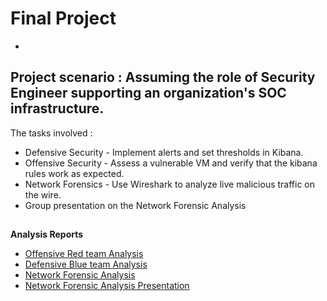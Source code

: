 # Final Project
-
Project scenario : Assuming the role of Security Engineer supporting an organization's SOC infrastructure.
-
The tasks involved :
- Defensive Security - Implement alerts and set thresholds in Kibana.
- Offensive Security - Assess a vulnerable VM and verify that the kibana rules work as expected.
- Network Forensics - Use Wireshark to analyze live malicious traffic on the wire.
- Group presentation on the Network Forensic Analysis 

##

**Analysis Reports**

- [Offensive Red team Analysis](https://github.com/chaitanyasugathan/Cybersecurity/blob/master/NetworkForensics/Red%20Team%20-%20Summary%20of%20Operations.pdf)
- [Defensive Blue team Analysis](https://github.com/chaitanyasugathan/Cybersecurity/blob/master/NetworkForensics/Blue%20Team%20-%20Summary%20of%20Operations.pdf)
- [Network Forensic Analysis](https://github.com/chaitanyasugathan/Cybersecurity/blob/master/NetworkForensics/Network%20Forensic%20Analysis%20Report.pdf)
- [Network Forensic Analysis Presentation](https://github.com/chaitanyasugathan/Cybersecurity/blob/master/NetworkForensics/Network%20Presentation.pdf)
